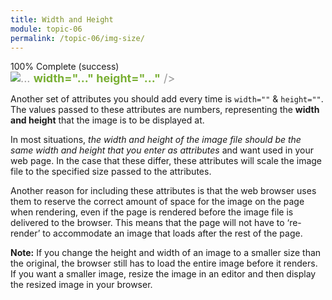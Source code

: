```yaml
---
title: Width and Height
module: topic-06
permalink: /topic-06/img-size/
---
```


<div class="divider-heading"></div>


<div class="panel panel-success">
  <div class="progress" style="margin-bottom: 0; border-bottom-left-radius: 0; border-bottom-right-radius: 0;">
    <div class="progress-bar progress-bar-success progress-bar-striped" role="progressbar" aria-valuenow="100" aria-valuemin="0" aria-valuemax="100" style="width: 100%">
      <span class="sr-only">100% Complete (success)</span>
    </div>
  </div>
  <div class="panel-body">
    <p style="font-size: large; margin: 0;"><span style="color: #999"><img src="#" alt="..." title="..."</span> <span style="color: #79AF33; font-weight: bold;">width="..." height="..."</span> <span style="color: #999">/></span></p>
  </div>
</div>



Another set of attributes you should add every time is `width=""` & `height=""`. The values passed to these attributes are numbers, representing the **width and height** that the image is to be displayed at.

In most situations, _the width and height of the image file should be the same width and height that you enter as attributes_ and want used in your web page. In the case that these differ, these attributes will scale the image file to the specified size passed to the attributes. 

Another reason for including these attributes is that the web browser uses them to reserve the correct amount of space for the image on the page when rendering, even if the page is rendered before the image file is delivered to the browser. This means that the page will not have to ‘re-render’ to accommodate an image that loads after the rest of the page.

**Note:** If you change the height and width of an image to a smaller size than the original, the browser still has to load the entire image before it renders. If you want a smaller image, resize the image in an editor and then display the resized image in your browser.
